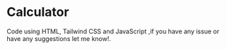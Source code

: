 # Calculator
Code using HTML, Tailwind CSS and JavaScript ,if you have any issue or have any suggestions let me know!.
